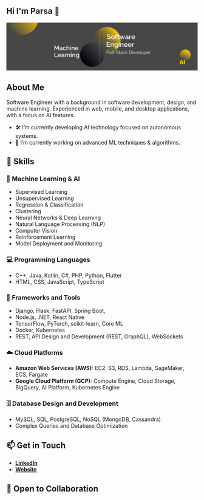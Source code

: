 ## Hi I'm Parsa 👋


<img src="https://raw.githubusercontent.com/parsabanaei/parsabanaei/master/banner.png" alt="Banner about Parsa Banaei">


## About Me
Software Engineer with a background in software development, design, and machine learning. Experienced in web, mobile, and desktop applications, with a focus on AI features.

- 🛠️ I’m currently developing AI technology focused on autonomous systems.
- 🧬 I’m currently working on advanced ML techniques & algorithms. 


## 🔧 Skills
### 🤖 Machine Learning & AI
- Supervised Learning
- Unsupervised Learning
- Regression & Classification
- Clustering
- Neural Networks & Deep Learning
- Natural Language Processing (NLP)
- Computer Vision
- Reinforcement Learning
- Model Deployment and Monitoring

### 💻 Programming Languages
- C++, Java, Kotlin, C#, PHP, Python, Flutter
- HTML, CSS, JavaScript, TypeScript

### 🧰 Frameworks and Tools
- Django, Flask, FastAPI, Spring Boot,
- Node.js, .NET, React Native
- TensorFlow, PyTorch, scikit-learn, Core ML
- Docker, Kubernetes
- REST, API Design and Development (REST, GraphQL), WebSockets

### ☁️ Cloud Platforms
- **Amazon Web Services (AWS):** EC2, S3, RDS, Lambda, SageMaker, ECS, Fargate
- **Google Cloud Platform (GCP):** Compute Engine, Cloud Storage, BigQuery, AI Platform, Kubernetes Engine

### 🗄 Database Design and Development
- MySQL, SQL, PostgreSQL, NoSQL (MongoDB, Cassandra)
- Complex Queries and Database Optimization


## 📫 Get in Touch
- **[LinkedIn](https://www.linkedin.com/in/parsa-b-b30034157/)**
- **[Website](https://nmind.ai/)**

## 🤝 Open to Collaboration
